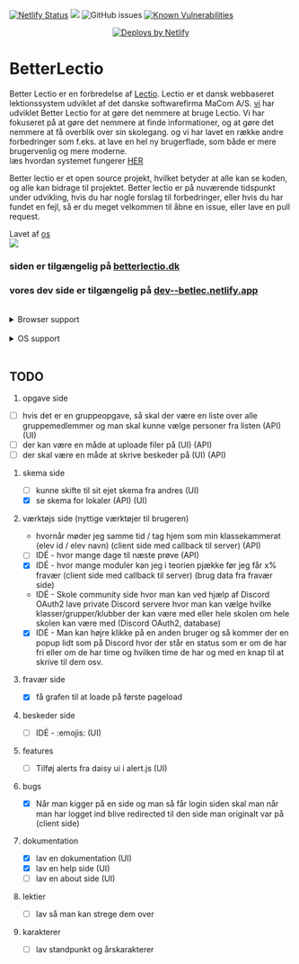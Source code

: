 [![Netlify Status](https://api.netlify.com/api/v1/badges/fe2851de-234e-4d0b-864e-25827514c5a5/deploy-status)](https://app.netlify.com/sites/betlec/deploys)
<img src="https://badgen.net/github/release/BetterLectio/betterlectio" />
![GitHub issues](https://img.shields.io/github/issues-raw/victorDigital/betterLectio)
[![Known Vulnerabilities](https://snyk.io/test/github/BetterLectio/betterLectio/badge.svg)](https://snyk.io/test/github/BetterLectio/betterLectio)

<p align="center">
<a href="https://www.netlify.com"> <img src="https://www.netlify.com/v3/img/components/netlify-light.svg" alt="Deploys by Netlify" /> </a>
</p>

# BetterLectio

Better Lectio er en forbredelse af [Lectio](https://lectio.dk). Lectio er et dansk webbaseret lektionssystem udviklet af det danske softwarefirma MaCom A/S. [vi](https://github.com/victorDigital/betterLectio/graphs/contributors) har udviklet Better Lectio for at gøre det nemmere at bruge Lectio. Vi har fokuseret på at gøre det nemmere at finde informationer, og at gøre det nemmere at få overblik over sin skolegang. og vi har lavet en række andre forbedringer som f.eks. at lave en hel ny brugerflade, som både er mere brugervenlig og mere moderne.  
læs hvordan systemet fungerer [HER](https://betterlectio.dk/help)

Better lectio er et open source projekt, hvilket betyder at alle kan se koden, og alle kan bidrage til projektet. Better lectio er på nuværende tidspunkt under udvikling, hvis du har nogle forslag til forbedringer, eller hvis du har fundet en fejl, så er du meget velkommen til åbne en issue, eller lave en pull request.

Lavet af [os](https://github.com/victorDigital/betterLectio/graphs/contributors)  
<a href="https://github.com/BetterLectio/betterlectio/graphs/contributors">
<img src="https://contrib.rocks/image?repo=BetterLectio/betterlectio" />
</a>

### siden er tilgængelig på [betterlectio.dk](https://betterlectio.dk)

### vores dev side er tilgængelig på [dev--betlec.netlify.app](https://dev--betlec.netlify.app/)

<br/>

<details>

<summary>Browser support</summary>

| Chrome | Firefox | Safari |    Edge     |    Opera    |
| :----: | :-----: | :----: | :---------: | :---------: |
|   ✅   |   ✅    |   ⚠️   | ikke testet | ikke testet |

</details>

<br/>

<details>

<summary>OS support</summary>

| Windows | Mac OS | Linux |       IOS        | Android  |
| :-----: | :----: | :---: | :--------------: | :------: |
|   ✅    |   ✅   |  ✅   | ⚠️ få bugs (PWA) | ✅ (PWA) |

</details>

<br/>

## TODO
1. opgave side

  - [ ] hvis det er en gruppeopgave, så skal der være en liste over alle gruppemedlemmer og man skal kunne vælge personer fra listen (API) (UI)
  - [ ] der kan være en måde at uploade filer på (UI) (API)
  - [ ] der skal være en måde at skrive beskeder på (UI) (API)

1. skema side

   - [ ] kunne skifte til sit ejet skema fra andres (UI)
   - [x] se skema for lokaler (API) (UI)

2. værktøjs side (nyttige værktøjer til brugeren)

    - hvornår møder jeg samme tid / tag hjem som min klassekammerat (elev id / elev navn) (client side med callback til server) (API)
   - [ ] IDÉ - hvor mange dage til næste prøve (API)
   - [x] IDÉ - hvor mange moduler kan jeg i teorien pjække før jeg får x% fravær (client side med callback til server) (brug data fra fravær side)
   - IDÉ - Skole community side hvor man kan ved hjælp af Discord OAuth2 lave private Discord servere hvor man kan vælge hvilke klasser/grupper/klubber der kan være med eller hele skolen om hele skolen kan være med (Discord OAuth2, database)
   - [x] IDÉ - Man kan højre klikke på en anden bruger og så kommer der en popup lidt som på Discord hvor der står en status som er om de har fri eller om de har time og hvilken time de har og med en knap til at skrive til dem osv.

3. fravær side

   - [x] få grafen til at loade på første pageload

4. beskeder side

   - [ ] IDÉ - :emojis: (UI)

5. features

   - [ ] Tilføj alerts fra daisy ui i alert.js (UI)

6. bugs

   - [x] Når man kigger på en side og man så får login siden skal man når man har logget ind blive redirected til den side man originalt var på (client side)

7. dokumentation

   - [x] lav en dokumentation (UI)
   - [x] lav en help side (UI)
   - [ ] lav en about side (UI)

8. lektier

   - [ ] lav så man kan strege dem over

9.  karakterer

    - [ ] lav standpunkt og årskarakterer
